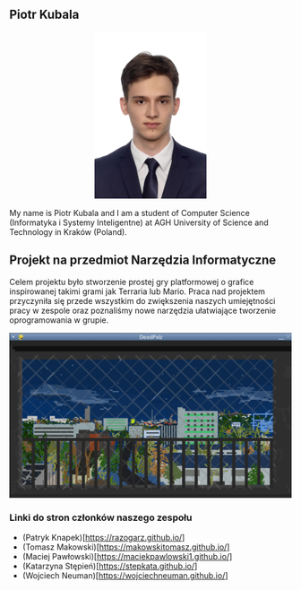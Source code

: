 ## Piotr Kubala
<p align="center">
  <img src="img/piotr_kubala_P1000698_pp.JPG" width="200">
</p>
My name is Piotr Kubala and I am a student of Computer Science (Informatyka i Systemy Inteligentne) at AGH University of Science and Technology in Kraków (Poland).

## Projekt na przedmiot Narzędzia Informatyczne
Celem projektu było stworzenie prostej gry platformowej o grafice inspirowanej takimi grami jak Terraria lub Mario. Praca nad projektem przyczyniła się przede wszystkim do zwiększenia naszych umiejętności pracy w zespole oraz poznaliśmy nowe narzędzia ułatwiające tworzenie oprogramowania w grupie.
<p align="center">
  <img src="img/Screenshot_44_game_AGH.png" width="800">
</p>

### Linki do stron członków naszego zespołu

* (Patryk Knapek)[https://razogarz.github.io/]
* (Tomasz Makowski)[https://makowskitomasz.github.io/]
* (Maciej Pawłowski)[https://maciekpawlowski1.github.io/]
* (Katarzyna Stępień)[https://stepkata.github.io/]
* (Wojciech Neuman)[https://wojciechneuman.github.io/]
